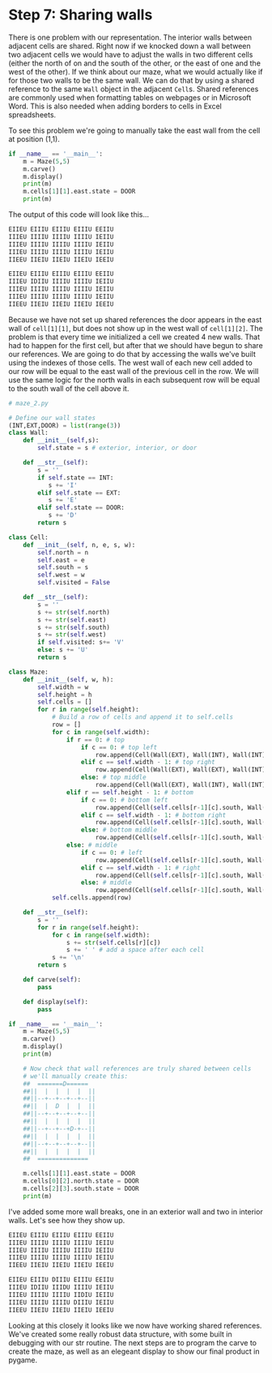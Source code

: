 # Step 7: Sharing walls

There is one problem with our representation. The interior walls between 
adjacent cells are shared. Right now if we knocked down a wall between 
two adjacent cells we would have to adjust the walls in two different 
cells (either the north of on and the south of the other, or the east of 
one and the west of the other). If we think about our maze, what we 
would actually like if for those two walls to be the same wall. We can 
do that by using a shared reference to the same `Wall` object in the 
adjacent `Cell`s. Shared references are commonly used when formatting 
tables on webpages or in Microsoft Word. This is also needed when adding 
borders to cells in Excel spreadsheets.

To see this problem we're going to manually take the east wall from the 
cell at position (1,1).

```python
if __name__ == '__main__':
    m = Maze(5,5)
    m.carve()
    m.display()
    print(m)
    m.cells[1][1].east.state = DOOR
    print(m)

```

The output of this code will look like this...

```python
EIIEU EIIIU EIIIU EIIIU EEIIU 
IIIEU IIIIU IIIIU IIIIU IEIIU 
IIIEU IIIIU IIIIU IIIIU IEIIU 
IIIEU IIIIU IIIIU IIIIU IEIIU 
IIEEU IIEIU IIEIU IIEIU IEEIU

EIIEU EIIIU EIIIU EIIIU EEIIU 
IIIEU IDIIU IIIIU IIIIU IEIIU 
IIIEU IIIIU IIIIU IIIIU IEIIU 
IIIEU IIIIU IIIIU IIIIU IEIIU 
IIEEU IIEIU IIEIU IIEIU IEEIU
```

Because we have not set up shared references the door appears in the 
east wall of `cell[1][1]`, but does not show up in the west wall of 
`cell[1][2]`. The problem is that every time we initialized a cell we 
created 4 new walls. That had to happen for the first cell, but after 
that we should have begun to share our references. We are going to do 
that by accessing the walls we've built using the indexes of those 
cells. The west wall of each new cell added to our row will be equal to 
the east wall of the previous cell in the row. We will use the same 
logic for the north walls in each subsequent row will be equal to the 
south wall of the cell above it.

```python
# maze_2.py

# Define our wall states
(INT,EXT,DOOR) = list(range(3))
class Wall:
    def __init__(self,s):
        self.state = s # exterior, interior, or door

    def __str__(self):
        s = ''
        if self.state == INT:
           s += 'I'
        elif self.state == EXT:
           s += 'E'
        elif self.state == DOOR:
           s += 'D'
        return s

class Cell:
    def __init__(self, n, e, s, w):
        self.north = n
        self.east = e
        self.south = s
        self.west = w
        self.visited = False

    def __str__(self):
        s = ''
        s += str(self.north)
        s += str(self.east)
        s += str(self.south)
        s += str(self.west)
        if self.visited: s+= 'V'
        else: s += 'U'
        return s

class Maze:
    def __init__(self, w, h):
        self.width = w
        self.height = h
        self.cells = []
        for r in range(self.height):
            # Build a row of cells and append it to self.cells
            row = []
            for c in range(self.width):
                if r == 0: # top
                    if c == 0: # top left
                        row.append(Cell(Wall(EXT), Wall(INT), Wall(INT), Wall(EXT)))
                    elif c == self.width - 1: # top right
                        row.append(Cell(Wall(EXT), Wall(EXT), Wall(INT), row[c-1].east))
                    else: # top middle
                        row.append(Cell(Wall(EXT), Wall(INT), Wall(INT), row[c-1].east))
                elif r == self.height - 1: # bottom
                    if c == 0: # bottom left
                        row.append(Cell(self.cells[r-1][c].south, Wall(INT), Wall(EXT), Wall(EXT)))
                    elif c == self.width - 1: # bottom right
                        row.append(Cell(self.cells[r-1][c].south, Wall(EXT), Wall(EXT), row[c-1].east))
                    else: # bottom middle
                        row.append(Cell(self.cells[r-1][c].south, Wall(INT), Wall(EXT), row[c-1].east))
                else: # middle
                    if c == 0: # left
                        row.append(Cell(self.cells[r-1][c].south, Wall(INT), Wall(INT), Wall(EXT)))
                    elif c == self.width - 1: # right
                        row.append(Cell(self.cells[r-1][c].south, Wall(EXT), Wall(INT), row[c-1].east))
                    else: # middle
                        row.append(Cell(self.cells[r-1][c].south, Wall(INT), Wall(INT), row[c-1].east))
            self.cells.append(row)

    def __str__(self):
        s = ''
        for r in range(self.height):
            for c in range(self.width):
                s += str(self.cells[r][c])
                s += ' ' # add a space after each cell
            s += '\n' 
        return s

    def carve(self):
        pass

    def display(self):
        pass

if __name__ == '__main__':
    m = Maze(5,5)
    m.carve()
    m.display()
    print(m)

    # Now check that wall references are truly shared between cells
    # we'll manually create this:
    ##  =======D======
    ##||  |  |  |  |  ||
    ##||--+--+--+--+--||
    ##||  |  D  |  |  ||
    ##||--+--+--+--+--||
    ##||  |  |  |  |  ||
    ##||--+--+--+D-+--||
    ##||  |  |  |  |  ||
    ##||--+--+--+--+--||
    ##||  |  |  |  |  ||
    ##  ==============

    m.cells[1][1].east.state = DOOR
    m.cells[0][2].north.state = DOOR
    m.cells[2][3].south.state = DOOR
    print(m)

```

I've added some more wall breaks, one in an exterior wall and two in 
interior walls. Let's see how they show up.

```python
EIIEU EIIIU EIIIU EIIIU EEIIU 
IIIEU IIIIU IIIIU IIIIU IEIIU 
IIIEU IIIIU IIIIU IIIIU IEIIU 
IIIEU IIIIU IIIIU IIIIU IEIIU 
IIEEU IIEIU IIEIU IIEIU IEEIU 

EIIEU EIIIU DIIIU EIIIU EEIIU 
IIIEU IDIIU IIIDU IIIIU IEIIU 
IIIEU IIIIU IIIIU IIDIU IEIIU 
IIIEU IIIIU IIIIU DIIIU IEIIU 
IIEEU IIEIU IIEIU IIEIU IEEIU 
```

Looking at this closely it looks like we now have working shared 
references. We've created some really robust data structure, with some 
built in debugging with our str routine. The next steps are to program 
the carve to create the maze, as well as an elegeant display to show our 
final product in pygame.